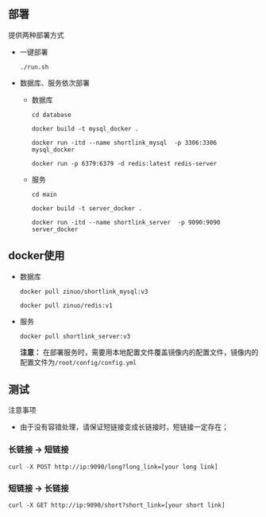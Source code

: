 ## 部署

提供两种部署方式
- 一键部署
  ```shell
  ./run.sh
  ```
- 数据库、服务依次部署
  - 数据库
      ```shell
      cd database
      ```
      
      ```shell
      docker build -t mysql_docker .
      ```
      ```shell
      docker run -itd --name shortlink_mysql  -p 3306:3306 mysql_docker
      ```
      ```shell
      docker run -p 6379:6379 -d redis:latest redis-server
      ```
  - 服务
      ```shell
      cd main
      ```
      ```shell
      docker build -t server_docker .
      ```  
      ```shell
      docker run -itd --name shortlink_server  -p 9090:9090 server_docker
      ```

## docker使用

- 数据库
    ```shell
    docker pull zinuo/shortlink_mysql:v3
    ```
    ```shell
    docker pull zinuo/redis:v1
    ```

- 服务
    ```shell
    docker pull shortlink_server:v3
    ```
    **注意：**
    在部署服务时，需要用本地配置文件覆盖镜像内的配置文件，镜像内的配置文件为`/root/config/config.yml`
## 测试

注意事项

- 由于没有容错处理，请保证短链接变成长链接时，短链接一定存在；

### 长链接 -> 短链接

```shell
curl -X POST http://ip:9090/long?long_link=[your long link]
```

### 短链接 -> 长链接

```shell
curl -X GET http://ip:9090/short?short_link=[your short link]
```
